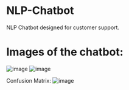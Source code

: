 # NLP-Chatbot

NLP Chatbot designed for customer support.

# Images of the chatbot:


![image](https://github.com/user-attachments/assets/ad4508cc-46ff-4caa-ba4c-b848e3fadfb9)
![image](https://github.com/user-attachments/assets/81ba4738-e5eb-4d80-815f-08c35509ddf9)

Confusion Matrix:
![image](https://github.com/user-attachments/assets/e05cb51b-010d-41c6-b317-1083ba71c109)


